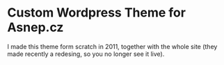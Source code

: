 # Custom Wordpress Theme for Asnep.cz

I made this theme form scratch in 2011, together with the whole site (they made recently a redesing, so you no longer see it live).
